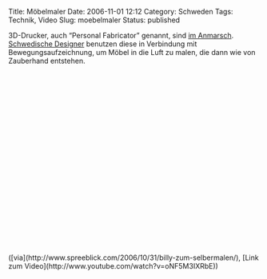 Title: Möbelmaler
Date: 2006-11-01 12:12
Category: Schweden
Tags: Technik, Video
Slug: moebelmaler
Status: published

3D-Drucker, auch “Personal Fabricator” genannt, sind [im
Anmarsch](http://www.zeit.de/2006/38/C-Personal-Fabricator?page=all).
[Schwedische Designer](http://www.frontdesign.se/) benutzen diese in
Verbindung mit Bewegungsaufzeichnung, um Möbel in die Luft zu malen, die
dann wie von Zauberhand entstehen.

<p>
<object width="425" height="350">
<param name="movie" value="http://www.youtube.com/v/oNF5M3IXRbE"></param><param name="wmode" value="transparent"></param>

<embed src="http://www.youtube.com/v/oNF5M3IXRbE" type="application/x-shockwave-flash" wmode="transparent" width="425" height="350">
</embed>
</object>
</p>
([via](http://www.spreeblick.com/2006/10/31/billy-zum-selbermalen/),
[Link zum Video](http://www.youtube.com/watch?v=oNF5M3IXRbE))

